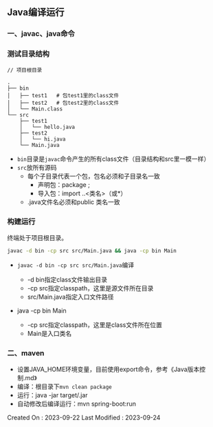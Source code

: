 ## Java编译运行



### 一、javac、java命令



### 测试目录结构

```
// 项目根目录

.
├── bin
│   ├── test1	# 包test1里的class文件
│   ├── test2	# 包test2里的class文件
│   └── Main.class
└── src
    ├── test1
    │   └── hello.java
    ├── test2
    │   └── hi.java
    └── Main.java

```

- `bin`目录是`javac`命令产生的所有class文件（目录结构和src里一模一样）
- `src`放所有源码
  - 每个子目录代表一个包，包名必须和子目录名一致
    - 声明包：package <name>;
    - 导入包：import <p1>.<p2>.<类名>（或*）
  - .java文件名必须和public 类名一致



### 构建运行

终端处于项目根目录。

```sh
javac -d bin -cp src src/Main.java && java -cp bin Main
```

- `javac -d bin -cp src src/Main.java`编译
  - -d bin指定class文件输出目录
  - -cp src指定classpath，这里是源文件所在目录
  - src/Main.java指定入口文件路径

- java -cp bin Main
  - -cp src指定classpath，这里是class文件所在位置
  - Main是入口类名





### 二、maven

- 设置JAVA_HOME环境变量，目前使用export命令，参考《Java版本控制.md》
- 编译：根目录下`mvn clean package`
- 运行：java -jar target/<jar-file-name>.jar
- 自动修改后编译运行：mvn spring-boot:run



Created On : 2023-09-22
Last Modified : 2023-09-24